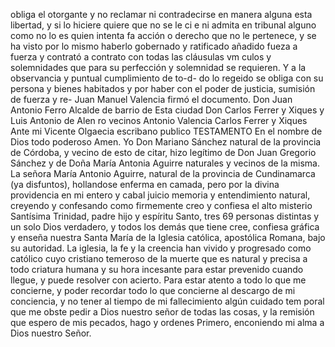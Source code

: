 obliga el otorgante y no reclamar ni contradecirse en manera alguna esta libertad, y si lo hiciere quiere que no se le ci
e ni admita en tribunal alguno como no lo es quien intenta
fa acción o derecho que no le pertenece, y se ha visto por
lo mismo haberlo gobernado y ratificado añadido fueza
a fuerza y contrató a contrato con todas las cláusulas vm
culos y solemnidades que para su perfección y solemnidad se requieren. Y a la observancia y puntual cumplimiento de to-d- do lo regeido se obliga con su persona y bienes habitados y por haber con el poder de justicia, sumisión de fuerza y re-
Juan Manuel Valencia firmó el documento.
Don Juan Antonio Ferro
Alcalde de barrio de
Esta ciudad Don Carlos Ferrer y Xiques y Luis Antonio de Alen
ro vecinos
Antonio Valencia
Carlos Ferrer y Xiques
Ante mi Vicente Olgaecia
escribano publico
TESTAMENTO
En el nombre de Dios todo poderoso Amen. Yo Don Mariano Sánchez natural de la provincia de Córdoba, y vecino de esto de citar, hizo legítimo de Don Juan Gregorio Sánchez y de Doña María Antonia Aguirre naturales y vecinos de la misma.
La señora María Antonio Aguirre, natural de la provincia de Cundinamarca (ya disfuntos), hollandose enferma en camada, pero por la divina providencia en mi entero y cabal juicio memoria y entendimiento natural, creyendo y confesando como firmemente creo y confiesa el alto misterio
Santísima Trinidad, padre hijo y espíritu Santo, tres 69 personas distintas y un solo Dios verdadero, y todos los demás que tiene cree, confiesa gráfica y enseña nuestra Santa María de la Iglesia católica, apostólica Romana, bajo su autoridad.
La iglesia, la fe y la creencia han vivido y progresado como católico cuyo cristiano temeroso de la muerte que es natural y precisa a todo criatura humana y su hora incesante para estar prevenido cuando llegue, y puede resolver con acierto.
Para estar atento a todo lo que me concierne, y poder recordar todo lo que concierne al descargo de mi conciencia, y no tener al tiempo de mi fallecimiento algún cuidado tem poral que me obste pedir a Dios nuestro señor de todas las cosas, y la remisión que espero de mis pecados, hago y ordenes
Primero, enconiendo mi alma a Dios nuestro Señor.